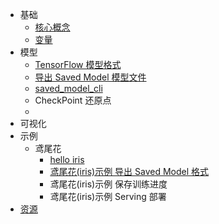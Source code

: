 * 基础
    * [核心概念](basic/core.md)
    * [变量](basic/variable.md)
* 模型
    * [TensorFlow 模型格式](saved_model/model-format.md)
    * [导出 Saved Model 模型文件](saved_model/export-saved-model.md)
    * [saved_model_cli](saved_model/saved_model_cli.md)
    * CheckPoint 还原点
    * 
* 可视化
* 示例
    * 鸢尾花
        * [hello iris](demo/iris/hello-iris.md)
        * [鸢尾花(iris)示例 导出 Saved Model 格式](demo/iris/hello-iris-export-saved-model.md)
        * 鸢尾花(iris)示例 保存训练进度
        * 鸢尾花(iris)示例 Serving 部署
* [资源](resource.md)


